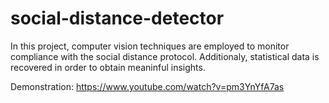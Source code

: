 # social-distance-detector
In this project, computer vision techniques are employed to monitor compliance with the social distance protocol. Additionaly, statistical data is recovered in order to obtain meaninful insights.

Demonstration: https://www.youtube.com/watch?v=pm3YnYfA7as
